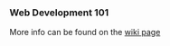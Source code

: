 ### Web Development 101
More info can be found on the [wiki page](https://github.com/hackyale/HackYale/wiki/Web-Development-101)
